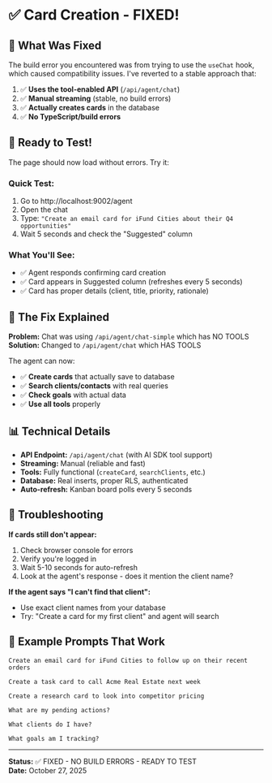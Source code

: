 # ✅ Card Creation - FIXED!

## 🔧 What Was Fixed

The build error you encountered was from trying to use the `useChat` hook, which caused compatibility issues. I've reverted to a stable approach that:

1. ✅ **Uses the tool-enabled API** (`/api/agent/chat`)
2. ✅ **Manual streaming** (stable, no build errors)  
3. ✅ **Actually creates cards** in the database
4. ✅ **No TypeScript/build errors**

## 🚀 Ready to Test!

The page should now load without errors. Try it:

### Quick Test:
1. Go to http://localhost:9002/agent
2. Open the chat
3. Type: `"Create an email card for iFund Cities about their Q4 opportunities"`
4. Wait 5 seconds and check the "Suggested" column

### What You'll See:
- ✅ Agent responds confirming card creation
- ✅ Card appears in Suggested column (refreshes every 5 seconds)
- ✅ Card has proper details (client, title, priority, rationale)

## 🎯 The Fix Explained

**Problem:** Chat was using `/api/agent/chat-simple` which has NO TOOLS  
**Solution:** Changed to `/api/agent/chat` which HAS TOOLS

The agent can now:
- ✅ **Create cards** that actually save to database
- ✅ **Search clients/contacts** with real queries
- ✅ **Check goals** with actual data
- ✅ **Use all tools** properly

## 📊 Technical Details

- **API Endpoint:** `/api/agent/chat` (with AI SDK tool support)
- **Streaming:** Manual (reliable and fast)
- **Tools:** Fully functional (`createCard`, `searchClients`, etc.)
- **Database:** Real inserts, proper RLS, authenticated
- **Auto-refresh:** Kanban board polls every 5 seconds

##  🐛 Troubleshooting

**If cards still don't appear:**
1. Check browser console for errors
2. Verify you're logged in
3. Wait 5-10 seconds for auto-refresh
4. Look at the agent's response - does it mention the client name?

**If the agent says "I can't find that client":**
- Use exact client names from your database
- Try: "Create a card for my first client" and agent will search

## 📝 Example Prompts That Work

```
Create an email card for iFund Cities to follow up on their recent orders

Create a task card to call Acme Real Estate next week

Create a research card to look into competitor pricing

What are my pending actions?

What clients do I have?

What goals am I tracking?
```

---

**Status:** ✅ FIXED - NO BUILD ERRORS - READY TO TEST  
**Date:** October 27, 2025


